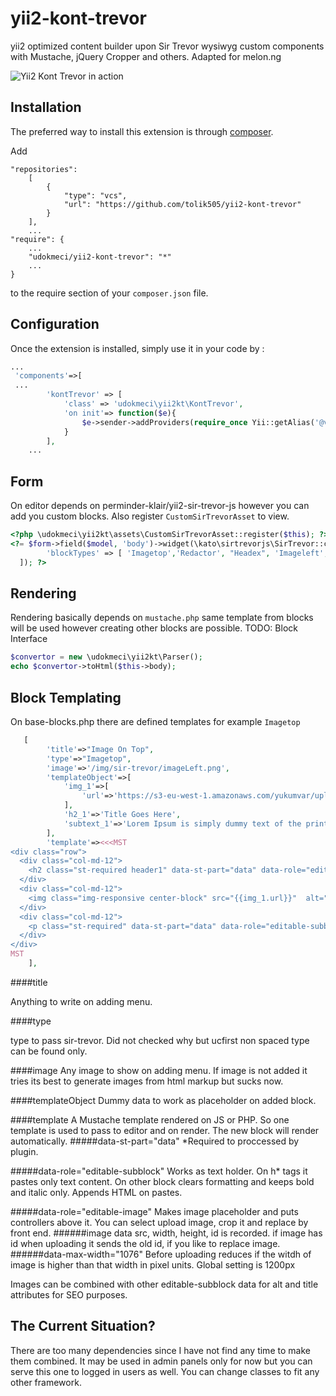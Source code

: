 # yii2-kont-trevor
yii2 optimized content builder upon Sir Trevor wysiwyg custom components with Mustache, jQuery Cropper and others.
Adapted for melon.ng

![Yii2 Kont Trevor in action](https://raw.github.com/udokmeci/yii2-kont-trevor/master/kont-trevor.gif)

Installation
------------

The preferred way to install this extension is through [composer](http://getcomposer.org/download/).

Add
```
"repositories":
    [
        {
            "type": "vcs",
            "url": "https://github.com/tolik505/yii2-kont-trevor"
        }
    ],
    ...
"require": {
    ...
    "udokmeci/yii2-kont-trevor": "*"
    ...
}
```
to the require section of your `composer.json` file.


Configuration
-----

Once the extension is installed, simply use it in your code by :

```php
...
 'components'=>[
 ...
        'kontTrevor' => [
            'class' => 'udokmeci\yii2kt\KontTrevor',
            'on init'=> function($e){
                $e->sender->addProviders(require_once Yii::getAlias('@vendor/udokmeci//yii2-kont-trevor/src/udokmeci/yii2kt/config/base-blocks.php'));
            }
        ],
    ...
```

Form
-----

On editor depends on perminder-klair/yii2-sir-trevor-js however you can add you custom blocks. Also register `CustomSirTrevorAsset` to view.
```php
<?php \udokmeci\yii2kt\assets\CustomSirTrevorAsset::register($this); ?>
<?= $form->field($model, 'body')->widget(\kato\sirtrevorjs\SirTrevor::classname(),[
        'blockTypes' => [ 'Imagetop','Redactor', "Headex", 'Imageleft', 'Twocolumns', 'Threecolumns','Imageright','Textblock','Hr'],
  ]); ?>
```

Rendering
-----

Rendering basically depends on `mustache.php` same template from blocks will be used however creating other blocks are possible. TODO: Block Interface

```php
$convertor = new \udokmeci\yii2kt\Parser();
echo $convertor->toHtml($this->body);
```

Block Templating
-----

On base-blocks.php there are defined templates for example `Imagetop`


```php
   [
        'title'=>"Image On Top",
        'type'=>"Imagetop",
        'image'=>'/img/sir-trevor/imageLeft.png',
        'templateObject'=>[
            'img_1'=>[
                'url'=>'https://s3-eu-west-1.amazonaws.com/yukumvar/upload/0aNk9D.',
            ],
            'h2_1'=>'Title Goes Here',
            'subtext_1'=>'Lorem Ipsum is simply dummy text of the printing and typesetting industry. Lorem Ipsum has been the industrys standard dummy text ever since the 1500s, when an unknown printer took a galley of type and scrambled it to make a type specimen book. It has survived not only five centuries, but also the leap into electronic typesetting, remaining essentially unchanged.',
        ],
        'template'=><<<MST
<div class="row">
  <div class="col-md-12">
    <h2 class="st-required header1" data-st-part="data" data-role="editable-subblock" data-key="h2_1" >{{h2_1}}</h2>
  </div>
  <div class="col-md-12">
    <img class="img-responsive center-block" src="{{img_1.url}}"  alt="{{h2_1}}" title="{{h2_1}}" data-width="{{img_1.width}}" data-height='{{img_1.height}}' width="{{img_1.width}}" height='{{img_1.height}}'data-id="{{img_1.id}}" data-st-part="data" data-role="editable-image" data-max-width="1076" data-key="img_1"/>
  </div>
  <div class="col-md-12">
    <p class="st-required" data-st-part="data" data-role="editable-subblock"  data-key="subtext_1" >{{{subtext_1}}}</p>
  </div>
</div>
MST
    ],
```

####title

Anything to write on adding menu.

####type

type to pass sir-trevor. Did not checked why but ucfirst non spaced type can be found only.

####image
Any image to show on adding menu. If image is not added it tries its best to generate images from html markup but sucks now.

####templateObject
Dummy data to work as placeholder on added block.

####template
A Mustache template rendered on JS or PHP. So one template is used to pass to editor and on render. The new block will render automatically. 
#####data-st-part="data"
*Required to proccessed by plugin.

#####data-role="editable-subblock"
Works as text holder. On h* tags it pastes only text content. On other block clears formatting and keeps bold and italic only.
Appends HTML on pastes.

#####data-role="editable-image"
Makes image placeholder and puts controllers above it.
You can select upload image, crop it and replace by front end. 
######image data
  src, width, height, id is recorded. if image has id when uploading it sends the old id, if you like to replace image.
######data-max-width="1076" 
  Before uploading reduces if the witdh of image is higher than that width in pixel units. Global setting is 1200px
  
Images can be combined with other editable-subblock data for alt and title attributes for SEO purposes.

The Current Situation?
-----

There are too many dependencies since I have not find any time to make them combined. It may be used in admin panels only for now but you can serve this one to logged in users as well. You can change classes to fit any other framework.








